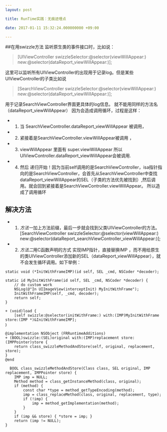 ```yaml
---
layout: post

title: RunTime实践：无痕迹埋点

date: 2017-01-11 15:32:24.000000000 +09:00

---
```


##在用swizzle方法 监听原生类的事件接口时，比如说：

>[UIViewController swizzleSelector:@selector(viewWillAppear:) new:@selector(dataReport_viewWillAppear:)];

这里可以监听所有UIViewController的出现用于记录log。但是某些UIViewController的子类比如说

>[SearchViewController swizzleSelector:@selector(viewWillAppear:) new:@selector(dataReport_viewWillAppear:)];

用于记录SearchViewController界面更具体的log信息。
就不能用同样的方法名（dataReport_viewWillAppear） 因为会造成调用循环，过程是这样：

+ 1. 当 SearchViewController.dataReport_viewWillAppear 被调用，
+ 2. 紧接着是SearchViewController.viewWillAppear被调用 ， 
+ 3. viewWillAppear 里面有 super.viewWillAppear 
所以UIViewController.dataReport_viewWillAppear会被调用.
+ 4. 然后 递归开始！因为当前self调用的是SearchViewController，isa指针指向的是SearchViewController，会首先从SearchViewController中查找dataReport_viewWillAppear的SEL（子类的方法优先被找到）,然后调用。就会回到紧接着是SearchViewController.viewWillAppear。
所以造成了调用循环

## 解决方法
+ 1. *方法一*加上方法前缀，最后一步就会找到父类UIViewController的方法。
  [SearchViewController swizzleSelector:@selector(viewWillAppear:) new:@selector(dataReport_searchViewController_viewWillAppear:)];
+ 2. *方法二*用C函数声明的方式 实现IMP指针，直接替换IMP ，而不用给原生的类UIViewController添加新的SEL（dataReport_viewWillAppear），就不会发生循环调用。如下举例：

```
static void (*InitWithFrameIMP)(id self, SEL _cmd, NSCoder *decoder);

static id MyInitWithFrame(id self, SEL _cmd, NSCoder *decoder) {
    // do custom work
    NSLog(@"In UIImageView(interceptInit) MyInitWithFrame");
    InitWithFrameIMP(self, _cmd, decoder);
    return self;
}

+ (void)load {
    [self swizzle:@selector(initWithFrame:) with:(IMP)MyInitWithFrame store:(IMP *)&InitWithFrameIMP];
｝
  
@implementation NSObject (FRRuntimeAdditions)
+ (BOOL)swizzle:(SEL)original with:(IMP)replacement store:(IMPPointer)store {
    return class_swizzleMethodAndStore(self, original, replacement, store);
}
@end

  BOOL class_swizzleMethodAndStore(Class class, SEL original, IMP replacement, IMPPointer store) {
    IMP imp = NULL;
    Method method = class_getInstanceMethod(class, original);
    if (method) {
        const char *type = method_getTypeEncoding(method);
        imp = class_replaceMethod(class, original, replacement, type);
        if (!imp) {
            imp = method_getImplementation(method);
        }
    }
    if (imp && store) { *store = imp; }
    return (imp != NULL);
}

```